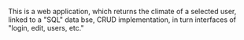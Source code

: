 This is a web application, which returns the climate of a selected user, linked to a "SQL" data bse, CRUD implementation, in turn interfaces of "login, edit, users, etc."